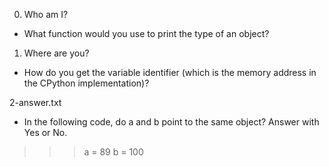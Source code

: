 0. Who am I?
- What function would you use to print the type of an object?

1. Where are you?
- How do you get the variable identifier (which is the memory address in the CPython implementation)?

2-answer.txt
- In the following code, do a and b point to the same object? Answer with Yes or No.

>>> a = 89
>>> b = 100
